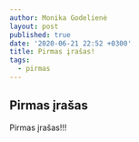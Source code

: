 ```yaml
---
author: Monika Godelienė
layout: post
published: true
date: '2020-06-21 22:52 +0300'
title: Pirmas įrašas!
tags:
  - pirmas
---
```

## Pirmas įrašas

Pirmas įrašas!!!